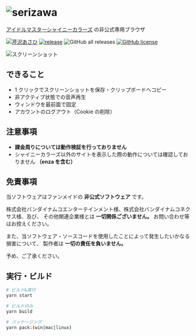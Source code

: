 # ![serizawa](https://user-images.githubusercontent.com/44780846/143525542-500a4511-4bdd-4339-a951-6f41bb87749e.png)

[アイドルマスターシャイニーカラーズ](https://shinycolors.idolmaster.jp/) の非公式専用ブラウザ

[![芹沢あさひ](https://img.shields.io/badge/SHINY%20COLORS-%E8%8A%B9%E6%B2%A2%E3%81%82%E3%81%95%E3%81%B2-F30100)](https://idollist.idolmaster-official.jp/detail/50013)
[![release](https://github.com/arrow2nd/serizawa/actions/workflows/build.yaml/badge.svg)](https://github.com/arrow2nd/serizawa/actions/workflows/build.yaml)
![GitHub all releases](https://img.shields.io/github/downloads/arrow2nd/serizawa/total)
[![GitHub license](https://img.shields.io/github/license/arrow2nd/serizawa)](https://github.com/arrow2nd/serizawa/blob/main/LICENSE)

![スクリーンショット](https://user-images.githubusercontent.com/44780846/130420125-eb430928-9263-45d3-96d3-37c8b8a4efb9.png)

## できること

- 1 クリックでスクリーンショットを保存・クリップボードへコピー
- 非アクティブ状態での音声再生
- ウィンドウを最前面で固定
- アカウントのログアウト（Cookie の削除）

## 注意事項

- **課金周りについては動作検証を行っておりません**
- シャイニーカラーズ以外のサイトを表示した際の動作については確認しておりません **（enza を含む）**

## 免責事項

当ソフトウェアはファンメイドの **非公式ソフトウェア** です。

株式会社バンダイナムコエンターテインメント様、株式会社バンダイナムコネクサス様、及び、
その他関連企業様とは **一切関係ございません。**
お問い合わせ等はお控えください。

また、当ソフトウェア・ソースコードを使用したことによって発生したいかなる損害について、
製作者は **一切の責任を負いません。**

予め、ご了承ください。

## 実行・ビルド

```sh
# ビルド&実行
yarn start

# ビルドのみ
yarn build

# パッケージング
yarn pack:(win|mac|linux)
```
